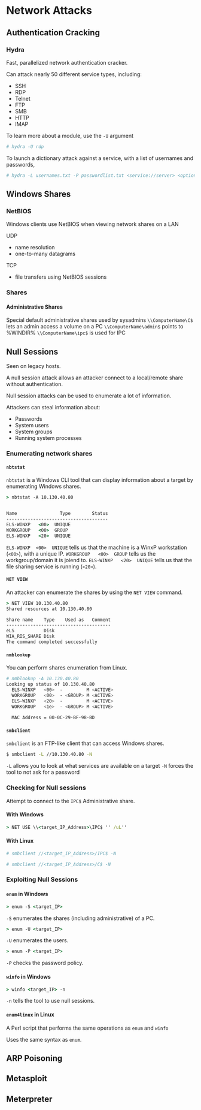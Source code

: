 # Network Attacks

## Authentication Cracking

### Hydra
Fast, parallelized network authentication cracker.

Can attack nearly 50 different service types, including:
- SSH
- RDP
- Telnet
- FTP
- SMB
- HTTP
- IMAP

To learn more about a module, use the `-U` argument
```bash
# hydra -U rdp
```

To launch a dictionary attack against a service, with a list of usernames and passwords,
```bash
# hydra -L usernames.txt -P passwordlist.txt <service://server> <options>
```

## Windows Shares

### NetBIOS
Windows clients use NetBIOS when viewing network shares on a LAN

UDP
- name resolution
- one-to-many datagrams

TCP
- file transfers using NetBIOS sessions

### Shares

#### Administrative Shares
Special default administrative shares used by sysadmins
`\\ComputerName\C$` lets an admin access a volume on a PC
`\\ComputerName\admin$` points to %WINDIR%
`\\ComputerName\ipc$` is used for IPC

## Null Sessions
Seen on legacy hosts.

A null session attack allows an attacker connect to a local/remote share without authentication.

Null session attacks can be used to enumerate a lot of information.

Attackers can steal information about:
- Passwords
- System users
- System groups
- Running system processes

### Enumerating network shares
#### `nbtstat`
`nbtstat` is a Windows CLI tool that can display information about a target by enumerating Windows shares.

```cmd
> nbtstat -A 10.130.40.80


Name                Type        Status
--------------------------------------
ELS-WINXP   <00>  UNIQUE
WORKGROUP   <00>  GROUP
ELS-WINXP   <20>  UNIQUE
```
`ELS-WINXP  <00>  UNIQUE` tells us that the machine is a WinxP workstation (`<00>`), with a unique IP.
`WORKGROUP   <00>  GROUP` tells us the workgroup/domain it is joiend to.
`ELS-WINXP   <20>  UNIQUE` tells us that the file sharing service is running (`<20>`).

#### `NET VIEW`
An attacker can enumerate the shares by using the `NET VIEW` command.

```cmd
> NET VIEW 10.130.40.80
Shared resources at 10.130.40.80

Share name    Type    Used as   Comment
---------------------------------------
eLS           Disk
WIA_RIS_SHARE Disk
The command completed successfully
```

#### `nmblookup`
You can perform shares enumeration from Linux.
```bash
# nmblookup -A 10.130.40.80
Looking up status of 10.130.40.80
  ELS-WINXP   <00>  -         M <ACTIVE>
  WORKGROUP   <00>  - <GROUP> M <ACTIVE>
  ELS-WINXP   <20>  -         M <ACTIVE>
  WORKGROUP   <1e>  - <GROUP> M <ACTIVE>
  
  MAC Address = 00-0C-29-BF-98-BD
```

#### `smbclient`
`smbclient` is an FTP-like client that can access Windows shares.

```bash
$ smbclient -L //10.130.40.80 -N
```
`-L` allows you to look at what services are available on a target
`-N` forces the tool to not ask for a password

### Checking for Null sessions
Attempt to connect to the `IPC$` Administrative share.

#### With Windows
```cmd
> NET USE \\<target_IP_Address>\IPC$ '' /uL''
```
#### With Linux
```bash
# smbclient //<target_IP_Address>/IPC$ -N

# smbclient //<target_IP_Address>/C$ -N
```

### Exploiting Null Sessions

#### `enum` in Windows

```cmd
> enum -S <target_IP>
```
`-S` enumerates the shares (including administrative) of a PC.

```cmd
> enum -U <target_IP>
```
`-U` enumerates the users.

```cmd
> enum -P <target_IP>
```
`-P` checks the password policy.


#### `winfo` in Windows
```cmd
> winfo <target_IP> -n
```
`-n` tells the tool to use null sessions.

#### `enum4linux` in Linux
A Perl script that performs the same operations as `enum` and `winfo`

Uses the same syntax as `enum`.

## ARP Poisoning



## Metasploit

## Meterpreter
